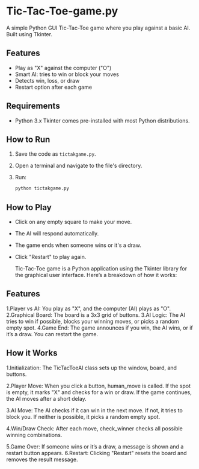 # Tic-Tac-Toe-game.py
A simple Python GUI Tic-Tac-Toe game where you play against a basic AI. Built using Tkinter.

## Features

- Play as "X" against the computer ("O")
- Smart AI: tries to win or block your moves
- Detects win, loss, or draw
- Restart option after each game

## Requirements

- Python 3.x
Tkinter comes pre-installed with most Python distributions.

## How to Run

1. Save the code as `tictakgame.py`.
2. Open a terminal and navigate to the file's directory.
3. Run:

   ```sh
   python tictakgame.py
   ```

## How to Play

- Click on any empty square to make your move.
- The AI will respond automatically.  
- The game ends when someone wins or it's a draw.
- Click "Restart" to play again.

  Tic-Tac-Toe game is a Python application using the Tkinter library for the graphical user interface. Here’s a breakdown of how it works:

## Features
1.Player vs AI: You play as "X", and the computer (AI) plays as "O".
2.Graphical Board: The board is a 3x3 grid of buttons.
3.AI Logic: The AI tries to win if possible, blocks your winning moves, or picks a random empty spot.
4.Game End: The game announces if you win, the AI wins, or if it’s a draw. You can restart the game.
## How it Works
1.Initialization:
The TicTacToeAI class sets up the window, board, and buttons.

2.Player Move:
When you click a button, human_move is called. If the spot is empty, it marks "X" and checks for a win or draw. If the game continues, the AI moves after a short delay.

3.AI Move:
The AI checks if it can win in the next move. If not, it tries to block you. If neither is possible, it picks a random empty spot.

4.Win/Draw Check:
After each move, check_winner checks all possible winning combinations.

5.Game Over:
If someone wins or it’s a draw, a message is shown and a restart button appears.
6.Restart:
Clicking "Restart" resets the board and removes the result message.
